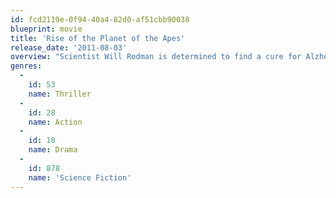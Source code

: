 ```yaml
---
id: fcd2119e-0f94-40a4-82d0-af51cbb90038
blueprint: movie
title: 'Rise of the Planet of the Apes'
release_date: '2011-08-03'
overview: "Scientist Will Rodman is determined to find a cure for Alzheimer's, the disease which has slowly consumed his father. Will feels certain he is close to a breakthrough and tests his latest serum on apes, noticing dramatic increases in intelligence and brain activity in the primate subjects – especially Caesar, his pet chimpanzee."
genres:
  -
    id: 53
    name: Thriller
  -
    id: 28
    name: Action
  -
    id: 18
    name: Drama
  -
    id: 878
    name: 'Science Fiction'
---
```

